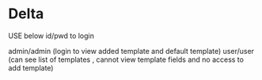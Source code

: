 # Delta

USE below id/pwd to login

admin/admin (login to view added template and default template)
user/user (can see list of templates , cannot view template fields and no access to add template)
